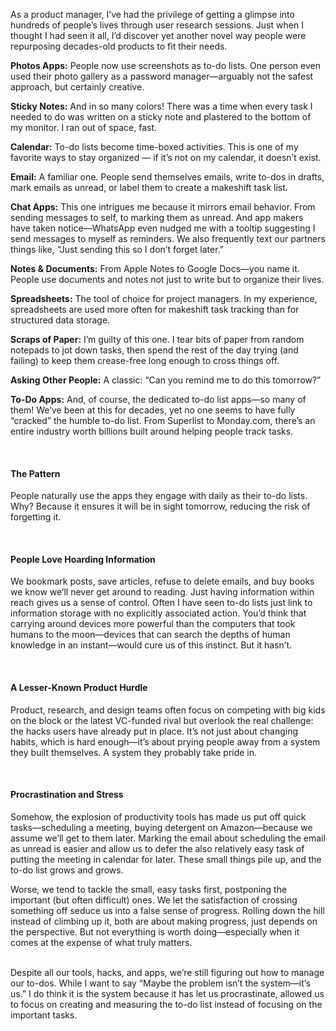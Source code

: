 As a product manager, I’ve had the privilege of getting a glimpse into hundreds of people’s lives through user research sessions. Just when I thought I had seen it all, I’d discover yet another novel way people were repurposing decades-old products to fit their needs.

**Photos Apps:** People now use screenshots as to-do lists. One person even used their photo gallery as a password manager—arguably not the safest approach, but certainly creative.

**Sticky Notes:** And in so many colors! There was a time when every task I needed to do was written on a sticky note and plastered to the bottom of my monitor. I ran out of space, fast.

**Calendar:** To-do lists become time-boxed activities. This is one of my favorite ways to stay organized — if it’s not on my calendar, it doesn’t exist.

**Email:** A familiar one. People send themselves emails, write to-dos in drafts, mark emails as unread, or label them to create a makeshift task list.

**Chat Apps:** This one intrigues me because it mirrors email behavior. From sending messages to self, to marking them as unread. And app makers have taken notice—WhatsApp even nudged me with a tooltip suggesting I send messages to myself as reminders. We also frequently text our partners things like, “Just sending this so I don’t forget later.”

**Notes & Documents:** From Apple Notes to Google Docs—you name it. People use documents and notes not just to write but to organize their lives.

**Spreadsheets:** The tool of choice for project managers. In my experience, spreadsheets are used more often for makeshift task tracking than for structured data storage.

**Scraps of Paper:** I’m guilty of this one. I tear bits of paper from random notepads to jot down tasks, then spend the rest of the day trying (and failing) to keep them crease-free long enough to cross things off.

**Asking Other People:** A classic: “Can you remind me to do this tomorrow?”

**To-Do Apps:** And, of course, the dedicated to-do list apps—so many of them! We’ve been at this for decades, yet no one seems to have fully “cracked” the humble to-do list. From Superlist to Monday.com, there’s an entire industry worth billions built around helping people track tasks.

<br />

#### The Pattern

People naturally use the apps they engage with daily as their to-do lists. Why? Because it ensures it will be in sight tomorrow, reducing the risk of forgetting it.

<br />

#### People Love Hoarding Information

We bookmark posts, save articles, refuse to delete emails, and buy books we know we’ll never get around to reading. Just having information within reach gives us a sense of control. Often I have seen to-do lists just link to information storage with no explicitly associated action. You’d think that carrying around devices more powerful than the computers that took humans to the moon—devices that can search the depths of human knowledge in an instant—would cure us of this instinct. But it hasn’t.

<br />

#### A Lesser-Known Product Hurdle

Product, research, and design teams often focus on competing with big kids on the block or the latest VC-funded rival but overlook the real challenge: the hacks users have already put in place. It’s not just about changing habits, which is hard enough—it’s about prying people away from a system they built themselves. A system they probably take pride in.

<br />

#### Procrastination and Stress

Somehow, the explosion of productivity tools has made us put off quick tasks—scheduling a meeting, buying detergent on Amazon—because we assume we’ll get to them later. Marking the email about scheduling the email as unread is easier and allow us to defer the also relatively easy task of putting the meeting in calendar for later. These small things pile up, and the to-do list grows and grows.

Worse, we tend to tackle the small, easy tasks first, postponing the important (but often difficult) ones. We let the satisfaction of crossing something off seduce us into a false sense of progress. Rolling down the hill instead of climbing up it, both are about making progress, just depends on the perspective. But not everything is worth doing—especially when it comes at the expense of what truly matters.
<br />
<br />


Despite all our tools, hacks, and apps, we’re still figuring out how to manage our to-dos. While I want to say “Maybe the problem isn’t the system—it’s us.” I do think it is the system because it has let us procrastinate, allowed us to focus on creating and measuring the to-do list instead of focusing on the important tasks. 